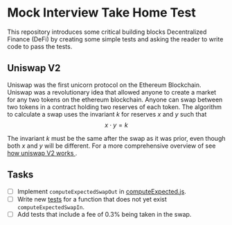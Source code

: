# Mock Interview Take Home Test

This repository introduces some critical building blocks Decentralized Finance (DeFi) by creating some simple tests and asking the reader to write code to pass the tests. 

## Uniswap V2

Uniswap was the first unicorn protocol on the Ethereum Blockchain.  Uniswap was a revolutionary idea that allowed anyone to create a market for any two tokens on the ethereum blockchain. Anyone can swap between two tokens in a contract holding two reserves of each token. The algorithm to calculate a swap uses the invariant $k$ for reserves $x$ and $y$ such that $$x \cdot y = k$$ 

The invariant $k$ must be the same after the swap as it was prior, even though both $x$ and $y$ will be different. For a 
more comprehensive overview of see [how uniswap V2 works ](https://docs.uniswap.org/contracts/V2/concepts/protocol-overview/how-uniswap-works).

## Tasks

- [ ] Implement `computeExpectedSwapOut` in [computeExpected.js](src/computeExpectedSwap.js). 
- [ ] Write new [tests](test/test.js) for a function that does not yet exist `computeExpectedSwapIn`.
- [ ] Add tests that include a fee of 0.3% being taken in the swap.
